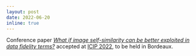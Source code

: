 ```yaml
---
layout: post
date: 2022-06-20
inline: true
---
```

Conference paper <i><a href="#PereiraNavarroDuranICIP2022">What if image self-similarity can be better exploited in data fidelity terms?</a></i> accepted at [ICIP 2022](https://2022.ieeeicip.org/), to be held in Bordeaux. 

